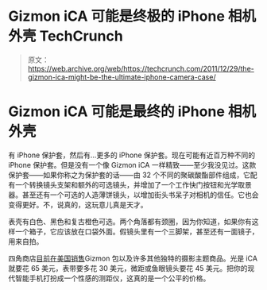 # Gizmon iCA 可能是终极的 iPhone 相机外壳 TechCrunch

> 原文：<https://web.archive.org/web/https://techcrunch.com/2011/12/29/the-gizmon-ica-might-be-the-ultimate-iphone-camera-case/>

# Gizmon iCA 可能是最终的 iPhone 相机外壳

有 iPhone 保护套，然后有…更多的 iPhone 保护套。现在可能有近百万种不同的 iPhone 保护套。但是没有一个像 Gizmon iCA 一样精致——至少我没见过。这款保护套——如果你称之为保护套的话——由 32 个不同的聚碳酸酯部件组成，它配有一个转换镜头支架和额外的可选镜头，并增加了一个工作快门按钮和光学取景器。甚至还有一个可选的人造薄饼镜头，以增加街头书呆子对相机的信任。它也会变得更好。不，说真的，这玩意儿真是天才。

表壳有白色、黑色和复古橙色可选。两个角落都有颈圈，因为你知道，如果你有这样一个箱子，它应该放在口袋外面。假镜头里有一个三脚架，甚至还有一面镜子，用来自拍。

四角商店[目前在美国销售](https://web.archive.org/web/20230127185127/http://www.fourcornerstore.com/collections/frontpage/products/gizmon-ica-iphone-case)Gizmon 包以及许多其他独特的摄影主题商品。光是 iCA 就要花 65 美元，表带要多花 30 美元，微距或鱼眼镜头要花 45 美元。把你的现代智能手机打扮成一个性感的测距仪，这真的是一个公平的价格。